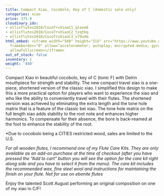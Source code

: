 ```yaml
---
title: Compact Xiao, Cocobolo, Key of C (domestic sale only)
categories: xiao
price: 375.0
cloudinary_ids:
- ellisflutes2018/CocoTrvXiaoC1_qleoe6
- ellisflutes2018/CocoTrvXiaoC2_tzqtkq
- ellisflutes2018/CocoTrvXiaoC3_v79udm
html_embed: <iframe width="560" height="315" src="https://www.youtube.com/embed/CG77P4TVNeA"
  frameborder="0" allow="accelerometer; autoplay; encrypted-media; gyroscope; picture-in-picture"
  allowfullscreen></iframe>
out_of_stock: false
inventory: 1
weight: '450'
---
```


Compact Xiao in beautiful cocobolo, key of C (tonic F) with Delrin mouthpiece for strength and stability.  The new compact travel xiao is a one-piece, shortened version of the classic xiao. I simplified this design to make this a more practical option for players who want to experience the xiao and who like the ability to conveniently travel with their flutes.  The shortened version was achieved by eliminating the extra length and the tone hole matrix that is a feature of the classic bei xiao. The tone hole matrix on the full length xiao adds stability to the root note and enhances higher harmonics. To compensate for their absence, the bore is back-reamed at the foot to enhance the stability of the root.

*Due to cocobolo being a CITIES restricted wood, sales are limited to the U.S.

*For all wooden flutes, I recommend one of my Flute Care Kits.  They are only available as an add-on purchase at the time of checkout (after you have pressed the “Add to cart” button you will see the option for the care kit right along side and you have to select it from the menu). The care kit includes the recommended wax, fine steel wool and instructions for maintaining the finish on your flute.  Not for use on ebonite flutes*

Enjoy the talented Scott August performing an original composition on one of my xiao in C/F!